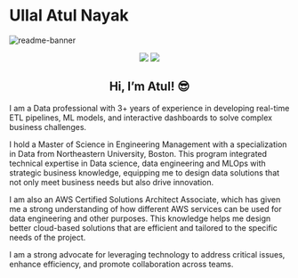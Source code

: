 # Ullal Atul Nayak

![readme-banner](https://user-images.githubusercontent.com/125909401/225775247-108394f3-4e22-4cad-a713-687754460d15.jpg)


<div align="center">
<a href="https://www.linkedin.com/in/ullal-atul-nayak/"><img src="https://img.shields.io/badge/LinkedIn-d3f6e9?style=for-the-badge&labelColor=555555&logo=linkedin&logoColor=white" /></a>
<!-- <a href="https://sites.google.com/view/ullalatulnayak/"><img src="https://img.shields.io/badge/website-d3f6e9?style=for-the-badge&labelColor=555555&logo=About.me&logoColor=white" /></a> -->
<a href="mailto:atulnayakwork@gmail.com"><img src="https://img.shields.io/badge/Gmail-d3f6e9?style=for-the-badge&labelColor=555555&logo=gmail&logoColor=white" /></a>
<h2>Hi, I’m Atul! 😎 </h2>
</div>

I am a Data professional with 3+ years of experience in developing real-time ETL pipelines, ML models, and interactive dashboards to solve complex business challenges. 

I hold a Master of Science in Engineering Management with a specialization in Data from Northeastern University, Boston. This program integrated technical expertise in Data science, data engineering and MLOps with strategic business knowledge, equipping me to design data solutions that not only meet business needs but also drive innovation.

I am also an AWS Certified Solutions Architect Associate, which has given me a strong understanding of how different AWS services can be used for data engineering and other purposes. This knowledge helps me design better cloud-based solutions that are efficient and tailored to the specific needs of the project.

I am a strong advocate for leveraging technology to address critical issues, enhance efficiency, and promote collaboration across teams.




